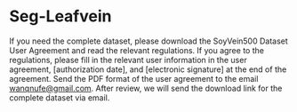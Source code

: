 # Seg-Leafvein

If you need the complete dataset, please download the SoyVein500 Dataset User Agreement and read the relevant regulations.    If you agree to the regulations, please fill in the relevant user information in the user agreement, [authorization date], and [electronic signature] at the end of the agreement.    Send the PDF format of the user agreement to the email wanqnufe@gmail.com.    After review, we will send the download link for the complete dataset via email.
